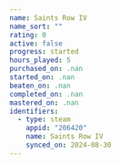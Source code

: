 ```yaml
---
name: Saints Row IV
name_sort: ""
rating: 0
active: false
progress: started
hours_played: 5
purchased_on: .nan
started_on: .nan
beaten_on: .nan
completed_on: .nan
mastered_on: .nan
identifiers:
  - type: steam
    appid: "206420"
    name: Saints Row IV
    synced_on: 2024-08-30
---
```

